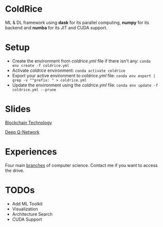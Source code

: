 # ColdRice

ML & DL framework using **dask** for its parallel computing, **numpy** for its backend and **numba** for its JIT and CUDA support.

# Setup
* Create the environment from _coldrice.yml_ file if there isn't any: ```conda env create -f coldrice.yml```
* Activate _coldrice_ environment: ```conda activate coldrice```
* Export your active environment to _coldrice.yml_ file: ```conda env export | grep -v "^prefix: " > coldrice.yml```
* Update the environment using the _coldrice.yml_ file: ```conda env update -f coldrice.yml --prune```

# Slides

[Blockchain Technology](https://drive.google.com/open?id=1bB_d_wIUyWDoKZlY217AODeYeypw2BUj)

[Deep Q-Network](https://drive.google.com/open?id=1SXAkytWDIN1Yunsh_3HuxgPihTXmHM6D)

# Experiences

Four main [branches](https://drive.google.com/drive/folders/1vNTdWOWXI3MetTYlIxnxDuWRK6M5VGZH?usp=sharing) of computer science. Contact me if you want to access the drive.

# TODOs
* Add ML Toolkit
* Visualization
* Architecture Search
* CUDA Support
